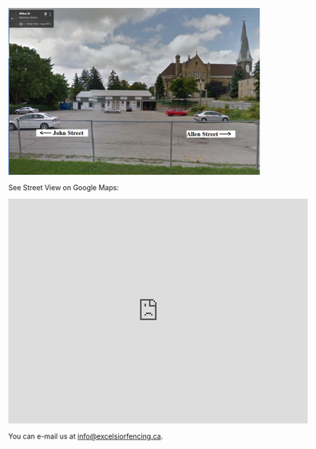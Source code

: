 
![StLouisChurch.png](images/StLouisChurch.png)

See Street View on Google Maps: 
<iframe src="https://www.google.com/maps/embed?pb=!1m14!1m8!1m3!1d23164.138277835427!2d-80.511675!3d43.470674!3m2!1i1024!2i768!4f13.1!3m3!1m2!1s0x882bf46dfb8ed4a5%3A0x61f2a6dd8ab446c1!2s61%20Willow%20St%2C%20Waterloo%2C%20ON%20N2J%201V8!5e0!3m2!1sen!2sca!4v1726534273569!5m2!1sen!2sca" width="600" height="450" style="border:0;" allowfullscreen="" loading="lazy" referrerpolicy="no-referrer-when-downgrade"></iframe>

You can e-mail us at [info@excelsiorfencing.ca](mailto:treasurer@excelsiorfencing.ca).

